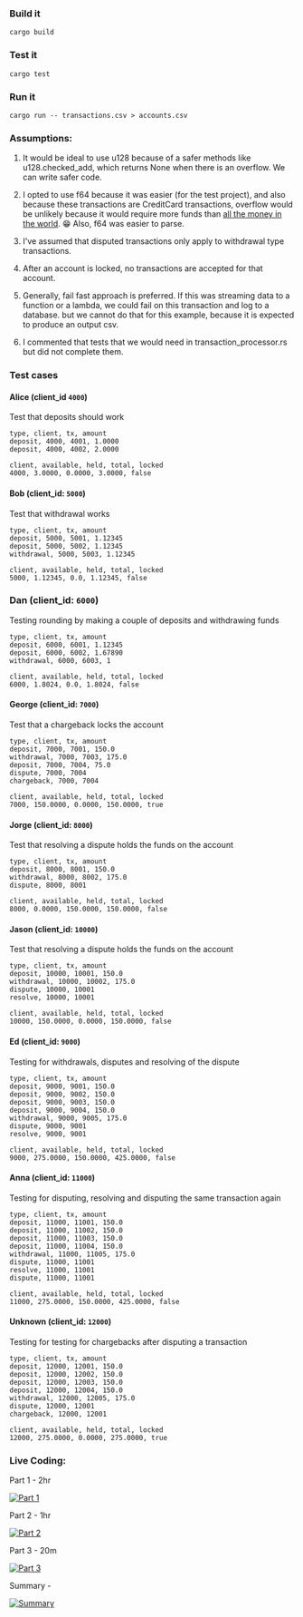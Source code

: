 ### Build it
```
cargo build
```

### Test it
```
cargo test
```

### Run it
```
cargo run -- transactions.csv > accounts.csv
```

### Assumptions: 

1. It would be ideal to use u128 because of a safer methods like u128.checked_add, which returns None when there is an overflow. We can write safer code.

2. I opted to use f64 because it was easier (for the test project), and also because these transactions are CreditCard transactions, overflow would be unlikely because it would require more funds than [all the money in the world](https://www.gobankingrates.com/money/economy/how-much-money-is-in-the-world/). :grin:
Also, f64 was easier to parse. 

3. I've assumed that disputed transactions only apply to withdrawal type transactions. 

4. After an account is locked, no transactions are accepted for that account.

5. Generally, fail fast approach is preferred. If this was streaming data to a function or a lambda, we could fail on this transaction and log to a database. but we cannot do that for this example, because it is expected to produce an output csv.

6. I commented that tests that we would need in transaction_processor.rs but did not complete them. 


### Test cases

####  Alice (client_id `4000`)
Test that deposits should work
```
type, client, tx, amount
deposit, 4000, 4001, 1.0000
deposit, 4000, 4002, 2.0000
```
```
client, available, held, total, locked
4000, 3.0000, 0.0000, 3.0000, false
```


#### Bob (client_id: `5000`)
Test that withdrawal works
```
type, client, tx, amount
deposit, 5000, 5001, 1.12345
deposit, 5000, 5002, 1.12345
withdrawal, 5000, 5003, 1.12345
```
```
client, available, held, total, locked
5000, 1.12345, 0.0, 1.12345, false
```

### Dan (client_id: `6000`)
Testing rounding by making a couple of deposits and withdrawing funds
```
type, client, tx, amount
deposit, 6000, 6001, 1.12345
deposit, 6000, 6002, 1.67890
withdrawal, 6000, 6003, 1
```
```
client, available, held, total, locked
6000, 1.8024, 0.0, 1.8024, false

```
#### George (client_id: `7000`)
Test that a chargeback locks the account
```
type, client, tx, amount
deposit, 7000, 7001, 150.0
withdrawal, 7000, 7003, 175.0
deposit, 7000, 7004, 75.0
dispute, 7000, 7004
chargeback, 7000, 7004
```
```
client, available, held, total, locked
7000, 150.0000, 0.0000, 150.0000, true
```

#### Jorge (client_id: `8000`)
Test that resolving a dispute holds the funds on the account
```
type, client, tx, amount
deposit, 8000, 8001, 150.0
withdrawal, 8000, 8002, 175.0
dispute, 8000, 8001
```
```
client, available, held, total, locked
8000, 0.0000, 150.0000, 150.0000, false
```

#### Jason (client_id: `10000`)
Test that resolving a dispute holds the funds on the account
```
type, client, tx, amount
deposit, 10000, 10001, 150.0
withdrawal, 10000, 10002, 175.0
dispute, 10000, 10001
resolve, 10000, 10001
```
```
client, available, held, total, locked
10000, 150.0000, 0.0000, 150.0000, false
```

#### Ed (client_id: `9000`)
Testing for withdrawals, disputes and resolving of the dispute
```
type, client, tx, amount
deposit, 9000, 9001, 150.0
deposit, 9000, 9002, 150.0
deposit, 9000, 9003, 150.0
deposit, 9000, 9004, 150.0
withdrawal, 9000, 9005, 175.0
dispute, 9000, 9001
resolve, 9000, 9001
```
```
client, available, held, total, locked
9000, 275.0000, 150.0000, 425.0000, false
```

#### Anna (client_id: `11000`)
Testing for disputing, resolving and disputing the same transaction again
```
type, client, tx, amount
deposit, 11000, 11001, 150.0
deposit, 11000, 11002, 150.0
deposit, 11000, 11003, 150.0
deposit, 11000, 11004, 150.0
withdrawal, 11000, 11005, 175.0
dispute, 11000, 11001
resolve, 11000, 11001
dispute, 11000, 11001
```
```
client, available, held, total, locked
11000, 275.0000, 150.0000, 425.0000, false
```

#### Unknown (client_id: `12000`)
Testing for testing for chargebacks after disputing a transaction
```
type, client, tx, amount
deposit, 12000, 12001, 150.0
deposit, 12000, 12002, 150.0
deposit, 12000, 12003, 150.0
deposit, 12000, 12004, 150.0
withdrawal, 12000, 12005, 175.0
dispute, 12000, 12001
chargeback, 12000, 12001
```
```
client, available, held, total, locked
12000, 275.0000, 0.0000, 275.0000, true
```

### Live Coding:

Part 1 - 2hr

[![Part 1](https://img.youtube.com/vi/usyCPOEJPBw/0.jpg)](https://www.youtube.com/watch?v=usyCPOEJPBw)

Part 2 - 1hr

[![Part 2](https://img.youtube.com/vi/3RdQv2xx7uw/0.jpg)](https://www.youtube.com/watch?v=3RdQv2xx7uw)

Part 3 - 20m

[![Part 3](https://img.youtube.com/vi/QbOrlniaZKM/0.jpg)](https://www.youtube.com/watch?v=QbOrlniaZKM)

Summary - 

[![Summary](https://img.youtube.com/vi/URL/0.jpg)](https://www.youtube.com/watch?v=URL)
